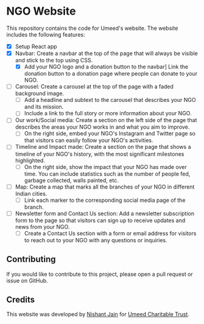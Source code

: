 NGO Website
===========

This repository contains the code for Umeed's website. The website includes the following features:

-   [x] Setup React app
-   [x]  Navbar: Create a navbar at the top of the page that will always be visible and stick to the top using CSS.
    -   [x]  Add your NGO logo and a donation button to the navbar]  Link the donation button to a donation page where people can donate to your NGO.
-   [ ]  Carousel: Create a carousel at the top of the page with a faded background image.
    -   [ ]  Add a headline and subtext to the carousel that describes your NGO and its mission.
    -   [ ]  Include a link to the full story or more information about your NGO.
-   [ ]  Our work/Social media: Create a section on the left side of the page that describes the areas your NGO works in and what you aim to improve.
    -   [ ]  On the right side, embed your NGO's Instagram and Twitter page so that visitors can easily follow your NGO's activities.
-   [ ]  Timeline and Impact made: Create a section on the page that shows a timeline of your NGO's history, with the most significant milestones highlighted.
    -   [ ]  On the right side, show the impact that your NGO has made over time. You can include statistics such as the number of people fed, garbage collected, walls painted, etc.
-   [ ]  Map: Create a map that marks all the branches of your NGO in different Indian cities.
    -   [ ]  Link each marker to the corresponding social media page of the branch.
-   [ ]  Newsletter form and Contact Us section: Add a newsletter subscription form to the page so that visitors can sign up to receive updates and news from your NGO.
    -   [ ]  Create a Contact Us section with a form or email address for visitors to reach out to your NGO with any questions or inquiries.

Contributing
------------

If you would like to contribute to this project, please open a pull request or issue on GitHub.

Credits
-------

This website was developed by [Nishant Jain](https://github.com/Nishant-Jain-Codes) for [Umeed Charitable Trust](https://www.instagram.com/umeed.foundationn/).
